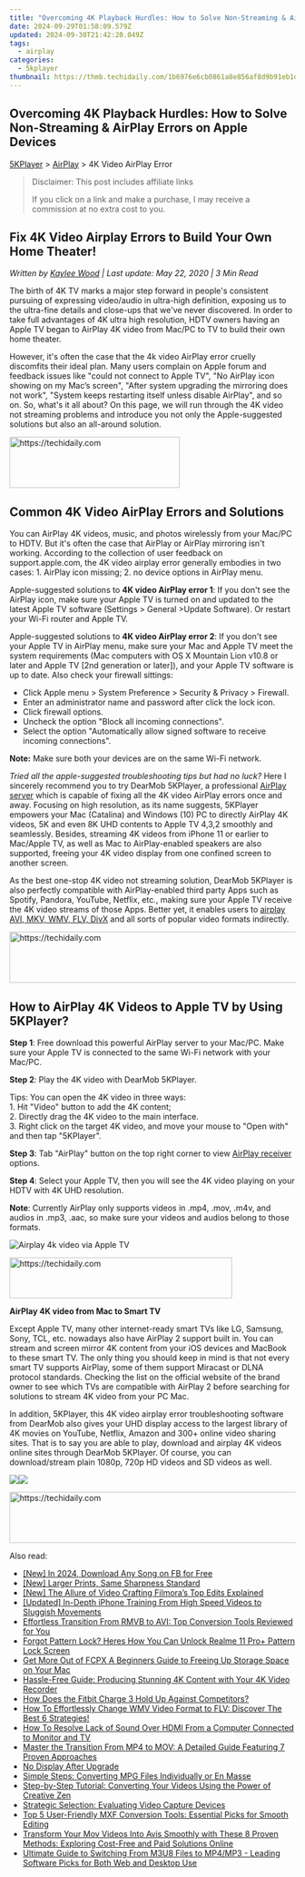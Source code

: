 ```yaml
---
title: "Overcoming 4K Playback Hurdles: How to Solve Non-Streaming & AirPlay Errors on Apple Devices"
date: 2024-09-29T01:58:09.579Z
updated: 2024-09-30T21:42:20.049Z
tags:
  - airplay
categories:
  - 5kplayer
thumbnail: https://thmb.techidaily.com/1b6976e6cb0861a8e856af8d9b91eb1dc370f068cc6322414a1134e31c0876a0.jpg
---
```


## Overcoming 4K Playback Hurdles: How to Solve Non-Streaming & AirPlay Errors on Apple Devices

[5KPlayer](https://tools.techidaily.com/5kplayer/products/) \> [AirPlay](https://tools.techidaily.com/5kplayer/airplay/) \> 4K Video AirPlay Error

>  Disclaimer: This post includes affiliate links
>
>  If you click on a link and make a purchase, I may receive a commission at no extra cost to you.
>

## Fix 4K Video Airplay Errors to Build Your Own Home Theater!

 _Written by [Kaylee Wood](https://www.quora.com/profile/Amanda-Hu-21) | Last update: May 22, 2020 | 3 Min Read_

The birth of 4K TV marks a major step forward in people's consistent pursuing of expressing video/audio in ultra-high definition, exposing us to the ultra-fine details and close-ups that we've never discovered. In order to take full advantages of 4K ultra high resolution, HDTV owners having an Apple TV began to AirPlay 4K video from Mac/PC to TV to build their own home theater.

However, it's often the case that the 4k video AirPlay error cruelly discomfits their ideal plan. Many users complain on Apple forum and feedback issues like "could not connect to Apple TV", "No AirPlay icon showing on my Mac’s screen", "After system upgrading the mirroring does not work", "System keeps restarting itself unless disable AirPlay", and so on. So, what's it all about? On this page, we will run through the 4K video not streaming problems and introduce you not only the Apple-suggested solutions but also an all-around solution.

<!-- affiliate ads begin -->
<a href="https://aligracehair.sjv.io/c/5597632/1925468/19272" target="_top" id="1925468">
  <img src="//a.impactradius-go.com/display-ad/19272-1925468" border="0" alt="https://techidaily.com" width="300" height="90"/>
</a>
<img height="0" width="0" src="https://aligracehair.sjv.io/i/5597632/1925468/19272" style="position:absolute;visibility:hidden;" border="0" />
<!-- affiliate ads end -->

## Common 4K Video AirPlay Errors and Solutions

You can AirPlay 4K videos, music, and photos wirelessly from your Mac/PC to HDTV. But it's often the case that AirPlay or AirPlay mirroring isn't working. According to the collection of user feedback on support.apple.com, the 4K video airplay error generally embodies in two cases: 1\. AirPlay icon missing; 2\. no device options in AirPlay menu.

Apple-suggested solutions to **4K video AirPlay error 1**: If you don't see the AirPlay icon, make sure your Apple TV is turned on and updated to the latest Apple TV software (Settings > General >Update Software). Or restart your Wi-Fi router and Apple TV.

Apple-suggested solutions to **4K video AirPlay error 2**: If you don't see your Apple TV in AirPlay menu, make sure your Mac and Apple TV meet the system requirements (Mac computers with OS X Mountain Lion v10.8 or later and Apple TV \[2nd generation or later\]), and your Apple TV software is up to date. Also check your firewall sittings: 

* Click Apple menu > System Preference > Security & Privacy > Firewall.
* Enter an administrator name and password after click the lock icon.
* Click firewall options.
* Uncheck the option "Block all incoming connections".
* Select the option "Automatically allow signed software to receive incoming connections".

**Note:** Make sure both your devices are on the same Wi-Fi network. 

_Tried all the apple-suggested troubleshooting tips but had no luck?_ Here I sincerely recommend you to try DearMob 5KPlayer, a professional [AirPlay server](https://tools.techidaily.com/5kplayer/airplay/) which is capable of fixing all the 4K video AirPlay errors once and away. Focusing on high resolution, as its name suggests, 5KPlayer empowers your Mac (Catalina) and Windows (10) PC to directly AirPlay 4K videos, 5K and even 8K UHD contents to Apple TV 4,3,2 smoothly and seamlessly. Besides, streaming 4K videos from iPhone 11 or earlier to Mac/Apple TV, as well as Mac to AirPlay-enabled speakers are also supported, freeing your 4K video display from one confined screen to another screen.

As the best one-stop 4K video not streaming solution, DearMob 5KPlayer is also perfectly compatible with AirPlay-enabled third party Apps such as Spotify, Pandora, YouTube, Netflix, etc., making sure your Apple TV receive the 4K video streams of those Apps. Better yet, it enables users to [airplay AVI, MKV, WMV, FLV, DivX](https://tools.techidaily.com/5kplayer/airplay/) and all sorts of popular video formats indirectly.

<!-- affiliate ads begin -->
<a href="https://aligracehair.sjv.io/c/5597632/1925570/19272" target="_top" id="1925570">
  <img src="//a.impactradius-go.com/display-ad/19272-1925570" border="0" alt="https://techidaily.com" width="728" height="90"/>
</a>
<img height="0" width="0" src="https://aligracehair.sjv.io/i/5597632/1925570/19272" style="position:absolute;visibility:hidden;" border="0" />
<!-- affiliate ads end -->

## How to AirPlay 4K Videos to Apple TV by Using 5KPlayer?

**Step 1**: Free download this powerful AirPlay server to your Mac/PC. Make sure your Apple TV is connected to the same Wi-Fi network with your Mac/PC.

**Step 2**: Play the 4K video with DearMob 5KPlayer.

 Tips: You can open the 4K video in three ways:  
 1\. Hit "Video" button to add the 4K content;  
 2\. Directly drag the 4K video to the main interface.  
 3\. Right click on the target 4K video, and move your mouse to "Open with" and then tap "5KPlayer".

**Step 3**: Tab "AirPlay" button on the top right corner to view [AirPlay receiver](https://tools.techidaily.com/5kplayer/airplay/) options. 

**Step 4**: Select your Apple TV, then you will see the 4K video playing on your HDTV with 4K UHD resolution.

**Note**: Currently AirPlay only supports videos in .mp4, .mov, .m4v, and audios in .mp3, .aac, so make sure your videos and audios belong to those formats.

![Airplay 4k video via Apple TV](https://www.5kplayer.com/airplay/img/5k-airplay-win10-mac-zjy.jpg) 

<!-- affiliate ads begin -->
<a href="https://aligracehair.sjv.io/c/5597632/2135373/19272" target="_top" id="2135373">
  <img src="//a.impactradius-go.com/display-ad/19272-2135373" border="0" alt="https://techidaily.com" width="392" height="72"/>
</a>
<img height="0" width="0" src="https://aligracehair.sjv.io/i/5597632/2135373/19272" style="position:absolute;visibility:hidden;" border="0" />
<!-- affiliate ads end -->

**AirPlay 4K video from Mac to Smart TV**

Except Apple TV, many other internet-ready smart TVs like LG, Samsung, Sony, TCL, etc. nowadays also have AirPlay 2 support built in. You can stream and screen mirror 4K content from your iOS devices and MacBook to these smart TV. The only thing you should keep in mind is that not every smart TV supports AirPlay, some of them support Miracast or DLNA protocol standards. Checking the list on the official website of the brand owner to see which TVs are compatible with AirPlay 2 before searching for solutions to stream 4K video from your PC Mac.

In addition, 5KPlayer, this 4K video airplay error troubleshooting software from DearMob also gives your UHD display access to the largest library of 4K movies on YouTube, Netflix, Amazon and 300+ online video sharing sites. That is to say you are able to play, download and airplay 4K videos online sites through DearMob 5KPlayer. Of course, you can download/stream plain 1080p, 720p HD videos and SD videos as well.

[![](https://www.5kplayer.com/airplay/../button/freedownwhitewin.png)](https://tools.techidaily.com/5kplayer/products/)[![](https://www.5kplayer.com/airplay/../button/freedownbackmac.png)](https://tools.techidaily.com/5kplayer/products/)

<!-- affiliate ads begin -->
<a href="https://appsumo.8odi.net/c/5597632/2105867/7443" target="_top" id="2105867">
  <img src="//a.impactradius-go.com/display-ad/7443-2105867" border="0" alt="https://techidaily.com" width="728" height="90"/>
</a>
<img height="0" width="0" src="https://appsumo.8odi.net/i/5597632/2105867/7443" style="position:absolute;visibility:hidden;" border="0" />
<!-- affiliate ads end -->

<ins class="adsbygoogle"
     style="display:block"
     data-ad-format="autorelaxed"
     data-ad-client="ca-pub-7571918770474297"
     data-ad-slot="1223367746"></ins>

<ins class="adsbygoogle"
     style="display:block"
     data-ad-client="ca-pub-7571918770474297"
     data-ad-slot="8358498916"
     data-ad-format="auto"
     data-full-width-responsive="true"></ins>

<span class="atpl-alsoreadstyle">Also read:</span>
<div><ul>
<li><a href="https://facebook-videos.techidaily.com/new-in-2024-download-any-song-on-fb-for-free/"><u>[New] In 2024, Download Any Song on FB for Free</u></a></li>
<li><a href="https://extra-skills.techidaily.com/new-larger-prints-same-sharpness-standard/"><u>[New] Larger Prints, Same Sharpness Standard</u></a></li>
<li><a href="https://some-skills.techidaily.com/new-the-allure-of-video-crafting-filmoras-top-edits-explained/"><u>[New] The Allure of Video Crafting Filmora’s Top Edits Explained</u></a></li>
<li><a href="https://fox-http.techidaily.com/updated-in-depth-iphone-training-from-high-speed-videos-to-sluggish-movements/"><u>[Updated] In-Depth iPhone Training From High Speed Videos to Sluggish Movements</u></a></li>
<li><a href="https://media-tips.techidaily.com/effortless-transition-from-rmvb-to-avi-top-conversion-tools-reviewed-for-you/"><u>Effortless Transition From RMVB to AVI: Top Conversion Tools Reviewed for You</u></a></li>
<li><a href="https://easy-unlock-android.techidaily.com/forgot-pattern-lock-heres-how-you-can-unlock-realme-11-proplus-pattern-lock-screen-by-drfone-android/"><u>Forgot Pattern Lock? Heres How You Can Unlock Realme 11 Pro+ Pattern Lock Screen</u></a></li>
<li><a href="https://ai-vdieo-software.techidaily.com/get-more-out-of-fcpx-a-beginners-guide-to-freeing-up-storage-space-on-your-mac/"><u>Get More Out of FCPX A Beginners Guide to Freeing Up Storage Space on Your Mac</u></a></li>
<li><a href="https://media-tips.techidaily.com/hassle-free-guide-producing-stunning-4k-content-with-your-4k-video-recorder/"><u>Hassle-Free Guide: Producing Stunning 4K Content with Your 4K Video Recorder</u></a></li>
<li><a href="https://buynow-info.techidaily.com/how-does-the-fitbit-charge-3-hold-up-against-competitors/"><u>How Does the Fitbit Charge 3 Hold Up Against Competitors?</u></a></li>
<li><a href="https://media-tips.techidaily.com/1723620212476-how-to-effortlessly-change-wmv-video-format-to-flv-discover-the-best-6-strategies/"><u>How To Effortlessly Change WMV Video Format to FLV: Discover The Best 6 Strategies!</u></a></li>
<li><a href="https://driver-install.techidaily.com/how-to-resolve-lack-of-sound-over-hdmi-from-a-computer-connected-to-monitor-and-tv/"><u>How To Resolve Lack of Sound Over HDMI From a Computer Connected to Monitor and TV</u></a></li>
<li><a href="https://media-tips.techidaily.com/master-the-transition-from-mp4-to-mov-a-detailed-guide-featuring-7-proven-approaches/"><u>Master the Transition From MP4 to MOV: A Detailed Guide Featuring 7 Proven Approaches</u></a></li>
<li><a href="https://graphic-issues.techidaily.com/no-display-after-upgrade/"><u>No Display After Upgrade</u></a></li>
<li><a href="https://media-tips.techidaily.com/simple-steps-converting-mpg-files-individually-or-en-masse/"><u>Simple Steps: Converting MPG Files Individually or En Masse</u></a></li>
<li><a href="https://media-tips.techidaily.com/step-by-step-tutorial-converting-your-videos-using-the-power-of-creative-zen/"><u>Step-by-Step Tutorial: Converting Your Videos Using the Power of Creative Zen</u></a></li>
<li><a href="https://buynow-info.techidaily.com/strategic-selection-evaluating-video-capture-devices/"><u>Strategic Selection: Evaluating Video Capture Devices</u></a></li>
<li><a href="https://media-tips.techidaily.com/top-5-user-friendly-mxf-conversion-tools-essential-picks-for-smooth-editing/"><u>Top 5 User-Friendly MXF Conversion Tools: Essential Picks for Smooth Editing</u></a></li>
<li><a href="https://media-tips.techidaily.com/transform-your-mov-videos-into-avis-smoothly-with-these-8-proven-methods-exploring-cost-free-and-paid-solutions-online/"><u>Transform Your Mov Videos Into Avis Smoothly with These 8 Proven Methods: Exploring Cost-Free and Paid Solutions Online</u></a></li>
<li><a href="https://media-tips.techidaily.com/ultimate-guide-to-switching-from-m3u8-files-to-mp4mp3-leading-software-picks-for-both-web-and-desktop-use/"><u>Ultimate Guide to Switching From M3U8 Files to MP4/MP3 - Leading Software Picks for Both Web and Desktop Use</u></a></li>
</ul></div>

